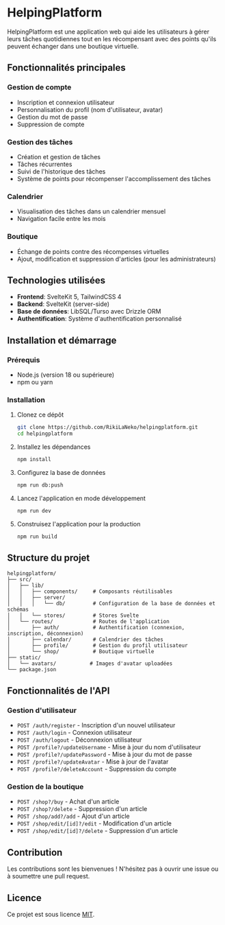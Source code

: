 # HelpingPlatform

HelpingPlatform est une application web qui aide les utilisateurs à gérer leurs tâches quotidiennes tout en les récompensant avec des points qu'ils peuvent échanger dans une boutique virtuelle.

## Fonctionnalités principales

### Gestion de compte
- Inscription et connexion utilisateur
- Personnalisation du profil (nom d'utilisateur, avatar)
- Gestion du mot de passe
- Suppression de compte

### Gestion des tâches
- Création et gestion de tâches
- Tâches récurrentes
- Suivi de l'historique des tâches
- Système de points pour récompenser l'accomplissement des tâches

### Calendrier
- Visualisation des tâches dans un calendrier mensuel
- Navigation facile entre les mois

### Boutique
- Échange de points contre des récompenses virtuelles
- Ajout, modification et suppression d'articles (pour les administrateurs)

## Technologies utilisées

- **Frontend**: SvelteKit 5, TailwindCSS 4
- **Backend**: SvelteKit (server-side)
- **Base de données**: LibSQL/Turso avec Drizzle ORM
- **Authentification**: Système d'authentification personnalisé

## Installation et démarrage

### Prérequis
- Node.js (version 18 ou supérieure)
- npm ou yarn

### Installation

1. Clonez ce dépôt
   ```bash
   git clone https://github.com/RikiLaNeko/helpingplatform.git
   cd helpingplatform
   ```

2. Installez les dépendances
   ```bash
   npm install
   ```

3. Configurez la base de données
   ```bash
   npm run db:push
   ```

4. Lancez l'application en mode développement
   ```bash
   npm run dev
   ```

5. Construisez l'application pour la production
   ```bash
   npm run build
   ```

## Structure du projet

```
helpingplatform/
├── src/
│   ├── lib/
│   │   ├── components/     # Composants réutilisables
│   │   ├── server/
│   │   │   └── db/         # Configuration de la base de données et schémas
│   │   └── stores/         # Stores Svelte
│   └── routes/             # Routes de l'application
│       ├── auth/           # Authentification (connexion, inscription, déconnexion)
│       ├── calendar/       # Calendrier des tâches
│       ├── profile/        # Gestion du profil utilisateur
│       └── shop/           # Boutique virtuelle
├── static/
│   └── avatars/           # Images d'avatar uploadées
└── package.json
```

## Fonctionnalités de l'API

### Gestion d'utilisateur
- `POST /auth/register` - Inscription d'un nouvel utilisateur
- `POST /auth/login` - Connexion utilisateur
- `POST /auth/logout` - Déconnexion utilisateur
- `POST /profile?/updateUsername` - Mise à jour du nom d'utilisateur
- `POST /profile?/updatePassword` - Mise à jour du mot de passe
- `POST /profile?/updateAvatar` - Mise à jour de l'avatar
- `POST /profile?/deleteAccount` - Suppression du compte

### Gestion de la boutique
- `POST /shop?/buy` - Achat d'un article
- `POST /shop?/delete` - Suppression d'un article
- `POST /shop/add?/add` - Ajout d'un article
- `POST /shop/edit/[id]?/edit` - Modification d'un article
- `POST /shop/edit/[id]?/delete` - Suppression d'un article

## Contribution

Les contributions sont les bienvenues ! N'hésitez pas à ouvrir une issue ou à soumettre une pull request.

## Licence

Ce projet est sous licence [MIT](LICENSE).
```
